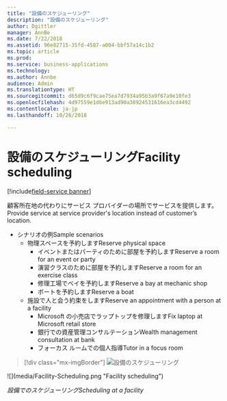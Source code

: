 ```yaml
---
title: "設備のスケジューリング"
description: "設備のスケジューリング"
author: Dgittler
manager: AnnBe
ms.date: 7/22/2018
ms.assetid: 96e82715-35fd-4587-a004-bbf57a14c1b2
ms.topic: article
ms.prod: 
ms.service: business-applications
ms.technology: 
ms.author: Annbe
audience: Admin
ms.translationtype: HT
ms.sourcegitcommit: d65d9c6f9cae75ea7d7934a95b3a9f67a9e10fe3
ms.openlocfilehash: 4d97559e1d6e913ad90a38924531616ea3cd4492
ms.contentlocale: ja-jp
ms.lasthandoff: 10/26/2018

---
```





#  <a name="facility-scheduling"></a><span data-ttu-id="681db-103">設備のスケジューリング</span><span class="sxs-lookup"><span data-stu-id="681db-103">Facility scheduling</span></span>

[!include[field-service banner](../../../includes/field-service.md)]

<span data-ttu-id="681db-104">顧客所在地の代わりにサービス プロバイダーの場所でサービスを提供します。</span><span class="sxs-lookup"><span data-stu-id="681db-104">Provide service at service provider's location instead of customer’s location.</span></span>

* <span data-ttu-id="681db-105">シナリオの例</span><span class="sxs-lookup"><span data-stu-id="681db-105">Sample scenarios</span></span>
    * <span data-ttu-id="681db-106">物理スペースを予約します</span><span class="sxs-lookup"><span data-stu-id="681db-106">Reserve physical space</span></span>
        * <span data-ttu-id="681db-107">イベントまたはパーティのために部屋を予約します</span><span class="sxs-lookup"><span data-stu-id="681db-107">Reserve a room for an event or party</span></span>
        * <span data-ttu-id="681db-108">演習クラスのために部屋を予約します</span><span class="sxs-lookup"><span data-stu-id="681db-108">Reserve a room for an exercise class</span></span>
        * <span data-ttu-id="681db-109">修理工場でベイを予約します</span><span class="sxs-lookup"><span data-stu-id="681db-109">Reserve a bay at mechanic shop</span></span>
        * <span data-ttu-id="681db-110">ボートを予約します</span><span class="sxs-lookup"><span data-stu-id="681db-110">Reserve a boat</span></span>
    * <span data-ttu-id="681db-111">施設で人と会う約束をします</span><span class="sxs-lookup"><span data-stu-id="681db-111">Reserve an appointment with a person at a facility</span></span>
        * <span data-ttu-id="681db-112">Microsoft の小売店でラップトップを修理します</span><span class="sxs-lookup"><span data-stu-id="681db-112">Fix laptop at Microsoft retail store</span></span>
        * <span data-ttu-id="681db-113">銀行での資産管理コンサルテーション</span><span class="sxs-lookup"><span data-stu-id="681db-113">Wealth management consultation at bank</span></span>
        * <span data-ttu-id="681db-114">フォーカス ルームでの個人指導</span><span class="sxs-lookup"><span data-stu-id="681db-114">Tutor in a focus room</span></span>

> [!div class="mx-imgBorder"]
> <span data-ttu-id="681db-115">![](media/Facility-Scheduling.png "設備のスケジューリング")
<!-- picture --></span><span class="sxs-lookup"><span data-stu-id="681db-115">![](media/Facility-Scheduling.png "Facility scheduling")
<!-- picture --></span></span>

<span data-ttu-id="681db-116">*設備でのスケジューリング*</span><span class="sxs-lookup"><span data-stu-id="681db-116">*Scheduling at a facility*</span></span>

